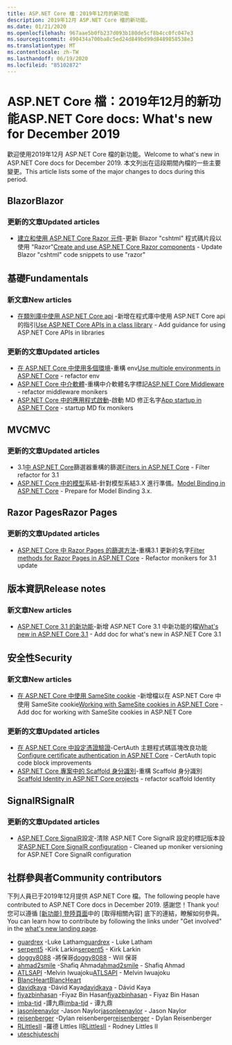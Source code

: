 ```yaml
---
title: ASP.NET Core 檔：2019年12月的新功能
description: 2019年12月 ASP.NET Core 檔的新功能。
ms.date: 01/21/2020
ms.openlocfilehash: 967aae5b0fb237d093b180de5cf8b4cc0fc047e3
ms.sourcegitcommit: 490434a700ba8c5ed24d849bd99d8489858538e3
ms.translationtype: MT
ms.contentlocale: zh-TW
ms.lasthandoff: 06/19/2020
ms.locfileid: "85102872"
---
```

# <a name="aspnet-core-docs-whats-new-for-december-2019"></a><span data-ttu-id="419f3-103">ASP.NET Core 檔：2019年12月的新功能</span><span class="sxs-lookup"><span data-stu-id="419f3-103">ASP.NET Core docs: What's new for December 2019</span></span>

<span data-ttu-id="419f3-104">歡迎使用2019年12月 ASP.NET Core 檔的新功能。</span><span class="sxs-lookup"><span data-stu-id="419f3-104">Welcome to what's new in ASP.NET Core docs for December 2019.</span></span> <span data-ttu-id="419f3-105">本文列出在這段期間內檔的一些主要變更。</span><span class="sxs-lookup"><span data-stu-id="419f3-105">This article lists some of the major changes to docs during this period.</span></span>

## <a name="blazor"></a><span data-ttu-id="419f3-106">Blazor</span><span class="sxs-lookup"><span data-stu-id="419f3-106">Blazor</span></span>

### <a name="updated-articles"></a><span data-ttu-id="419f3-107">更新的文章</span><span class="sxs-lookup"><span data-stu-id="419f3-107">Updated articles</span></span>

- <span data-ttu-id="419f3-108">[建立和使用 ASP.NET Core Razor 元件](../blazor/components/index.md)-更新 Blazor "cshtml" 程式碼片段以使用 "Razor"</span><span class="sxs-lookup"><span data-stu-id="419f3-108">[Create and use ASP.NET Core Razor components](../blazor/components/index.md) - Update Blazor "cshtml" code snippets to use "razor"</span></span>

## <a name="fundamentals"></a><span data-ttu-id="419f3-109">基礎</span><span class="sxs-lookup"><span data-stu-id="419f3-109">Fundamentals</span></span>

### <a name="new-articles"></a><span data-ttu-id="419f3-110">新文章</span><span class="sxs-lookup"><span data-stu-id="419f3-110">New articles</span></span>

- <span data-ttu-id="419f3-111">[在類別庫中使用 ASP.NET Core api](../fundamentals/target-aspnetcore.md) -新增在程式庫中使用 ASP.NET Core api 的指引</span><span class="sxs-lookup"><span data-stu-id="419f3-111">[Use ASP.NET Core APIs in a class library](../fundamentals/target-aspnetcore.md) - Add guidance for using ASP.NET Core APIs in libraries</span></span>

### <a name="updated-articles"></a><span data-ttu-id="419f3-112">更新的文章</span><span class="sxs-lookup"><span data-stu-id="419f3-112">Updated articles</span></span>

- <span data-ttu-id="419f3-113">[在 ASP.NET Core 中使用多個環境](../fundamentals/environments.md)-重構 env</span><span class="sxs-lookup"><span data-stu-id="419f3-113">[Use multiple environments in ASP.NET Core](../fundamentals/environments.md) - refactor env</span></span>
- <span data-ttu-id="419f3-114">[ASP.NET Core 中介軟體](../fundamentals/middleware/index.md)-重構中介軟體名字標記</span><span class="sxs-lookup"><span data-stu-id="419f3-114">[ASP.NET Core Middleware](../fundamentals/middleware/index.md) - refactor middleware monikers</span></span>
- <span data-ttu-id="419f3-115">[ASP.NET Core 中的應用程式啟動](../fundamentals/startup.md)-啟動 MD 修正名字</span><span class="sxs-lookup"><span data-stu-id="419f3-115">[App startup in ASP.NET Core](../fundamentals/startup.md) - startup MD fix monikers</span></span>

## <a name="mvc"></a><span data-ttu-id="419f3-116">MVC</span><span class="sxs-lookup"><span data-stu-id="419f3-116">MVC</span></span>

### <a name="updated-articles"></a><span data-ttu-id="419f3-117">更新的文章</span><span class="sxs-lookup"><span data-stu-id="419f3-117">Updated articles</span></span>

- <span data-ttu-id="419f3-118">3.1[中 ASP.NET Core](../mvc/controllers/filters.md)篩選器重構的篩選</span><span class="sxs-lookup"><span data-stu-id="419f3-118">[Filters in ASP.NET Core](../mvc/controllers/filters.md) - Filter refactor for 3.1</span></span>
- <span data-ttu-id="419f3-119">[ASP.NET Core 中的模型](../mvc/models/model-binding.md)系結-針對模型系結3.X 進行準備。</span><span class="sxs-lookup"><span data-stu-id="419f3-119">[Model Binding in ASP.NET Core](../mvc/models/model-binding.md) - Prepare for Model Binding 3.x.</span></span>

## <a name="razor-pages"></a><span data-ttu-id="419f3-120">Razor Pages</span><span class="sxs-lookup"><span data-stu-id="419f3-120">Razor Pages</span></span>

### <a name="updated-articles"></a><span data-ttu-id="419f3-121">更新的文章</span><span class="sxs-lookup"><span data-stu-id="419f3-121">Updated articles</span></span>

- <span data-ttu-id="419f3-122">[ASP.NET Core 中 Razor Pages 的篩選方法](../razor-pages/filter.md)-重構3.1 更新的名字</span><span class="sxs-lookup"><span data-stu-id="419f3-122">[Filter methods for Razor Pages in ASP.NET Core](../razor-pages/filter.md) - Refactor monikers for 3.1 update</span></span>

## <a name="release-notes"></a><span data-ttu-id="419f3-123">版本資訊</span><span class="sxs-lookup"><span data-stu-id="419f3-123">Release notes</span></span>

### <a name="new-articles"></a><span data-ttu-id="419f3-124">新文章</span><span class="sxs-lookup"><span data-stu-id="419f3-124">New articles</span></span>

- <span data-ttu-id="419f3-125">[ASP.NET Core 3.1 的新功能](../release-notes/aspnetcore-3.1.md)-新增 ASP.NET Core 3.1 中新功能的檔</span><span class="sxs-lookup"><span data-stu-id="419f3-125">[What's new in ASP.NET Core 3.1](../release-notes/aspnetcore-3.1.md) - Add doc for what's new in ASP.NET Core 3.1</span></span>

## <a name="security"></a><span data-ttu-id="419f3-126">安全性</span><span class="sxs-lookup"><span data-stu-id="419f3-126">Security</span></span>

### <a name="new-articles"></a><span data-ttu-id="419f3-127">新文章</span><span class="sxs-lookup"><span data-stu-id="419f3-127">New articles</span></span>

- <span data-ttu-id="419f3-128">[在 ASP.NET Core 中使用 SameSite cookie](../security/samesite.md) -新增檔以在 ASP.NET Core 中使用 SameSite cookie</span><span class="sxs-lookup"><span data-stu-id="419f3-128">[Working with SameSite cookies in ASP.NET Core](../security/samesite.md) - Add doc for working with SameSite cookies in ASP.NET Core</span></span>

### <a name="updated-articles"></a><span data-ttu-id="419f3-129">更新的文章</span><span class="sxs-lookup"><span data-stu-id="419f3-129">Updated articles</span></span>

- <span data-ttu-id="419f3-130">[在 ASP.NET Core 中設定憑證驗證](../security/authentication/certauth.md)-CertAuth 主題程式碼區塊改良功能</span><span class="sxs-lookup"><span data-stu-id="419f3-130">[Configure certificate authentication in ASP.NET Core](../security/authentication/certauth.md) - CertAuth topic code block improvements</span></span>
- <span data-ttu-id="419f3-131">[ASP.NET Core 專案中的 Scaffold 身分識別](../security/authentication/scaffold-identity.md)-重構 Scaffold 身分識別</span><span class="sxs-lookup"><span data-stu-id="419f3-131">[Scaffold Identity in ASP.NET Core projects](../security/authentication/scaffold-identity.md) - refactor scaffold Identity</span></span>

## <a name="signalr"></a><span data-ttu-id="419f3-132">SignalR</span><span class="sxs-lookup"><span data-stu-id="419f3-132">SignalR</span></span>

### <a name="updated-articles"></a><span data-ttu-id="419f3-133">更新的文章</span><span class="sxs-lookup"><span data-stu-id="419f3-133">Updated articles</span></span>

- <span data-ttu-id="419f3-134">[ASP.NET Core SignalR](../signalr/configuration.md)設定-清除 ASP.NET Core SignalR 設定的標記版本設定</span><span class="sxs-lookup"><span data-stu-id="419f3-134">[ASP.NET Core SignalR configuration](../signalr/configuration.md) - Cleaned up moniker versioning for ASP.NET Core SignalR configuration</span></span>

## <a name="community-contributors"></a><span data-ttu-id="419f3-135">社群參與者</span><span class="sxs-lookup"><span data-stu-id="419f3-135">Community contributors</span></span>

<span data-ttu-id="419f3-136">下列人員已于2019年12月提供 ASP.NET Core 檔。</span><span class="sxs-lookup"><span data-stu-id="419f3-136">The following people have contributed to ASP.NET Core docs in December 2019.</span></span> <span data-ttu-id="419f3-137">感謝您！</span><span class="sxs-lookup"><span data-stu-id="419f3-137">Thank you!</span></span> <span data-ttu-id="419f3-138">您可以遵循 [[新功能] 登陸頁面](index.yml)中的 [取得相關內容] 底下的連結，瞭解如何參與。</span><span class="sxs-lookup"><span data-stu-id="419f3-138">You can learn how to contribute by following the links under "Get involved" in the [what's new landing page](index.yml).</span></span>

- <span data-ttu-id="419f3-139">[guardrex](https://github.com/guardrex) -Luke Latham</span><span class="sxs-lookup"><span data-stu-id="419f3-139">[guardrex](https://github.com/guardrex) - Luke Latham</span></span>
- <span data-ttu-id="419f3-140">[serpent5](https://github.com/serpent5) -Kirk Larkin</span><span class="sxs-lookup"><span data-stu-id="419f3-140">[serpent5](https://github.com/serpent5) - Kirk Larkin</span></span>
- <span data-ttu-id="419f3-141">[doggy8088](https://github.com/doggy8088) -將保哥</span><span class="sxs-lookup"><span data-stu-id="419f3-141">[doggy8088](https://github.com/doggy8088) - Will 保哥</span></span>
- <span data-ttu-id="419f3-142">[ahmad2smile](https://github.com/ahmad2smile) -Shafiq Ahmad</span><span class="sxs-lookup"><span data-stu-id="419f3-142">[ahmad2smile](https://github.com/ahmad2smile) - Shafiq Ahmad</span></span>
- <span data-ttu-id="419f3-143">[ATLSAPI](https://github.com/ATLSAPI) -Melvin Iwuajoku</span><span class="sxs-lookup"><span data-stu-id="419f3-143">[ATLSAPI](https://github.com/ATLSAPI) - Melvin Iwuajoku</span></span>
- [<span data-ttu-id="419f3-144">BlancHeart</span><span class="sxs-lookup"><span data-stu-id="419f3-144">BlancHeart</span></span>](https://github.com/BlancHeart) 
- <span data-ttu-id="419f3-145">[davidkaya](https://github.com/davidkaya) -Dávid Kaya</span><span class="sxs-lookup"><span data-stu-id="419f3-145">[davidkaya](https://github.com/davidkaya) - Dávid Kaya</span></span>
- <span data-ttu-id="419f3-146">[fiyazbinhasan](https://github.com/fiyazbinhasan) -Fiyaz Bin Hasan</span><span class="sxs-lookup"><span data-stu-id="419f3-146">[fiyazbinhasan](https://github.com/fiyazbinhasan) - Fiyaz Bin Hasan</span></span>
- <span data-ttu-id="419f3-147">[imba-tjd](https://github.com/imba-tjd) -譚九鼎</span><span class="sxs-lookup"><span data-stu-id="419f3-147">[imba-tjd](https://github.com/imba-tjd) - 谭九鼎</span></span>
- <span data-ttu-id="419f3-148">[jasonleenaylor](https://github.com/jasonleenaylor) -Jason Naylor</span><span class="sxs-lookup"><span data-stu-id="419f3-148">[jasonleenaylor](https://github.com/jasonleenaylor) - Jason Naylor</span></span>
- <span data-ttu-id="419f3-149">[reisenberger](https://github.com/reisenberger) -Dylan reisenberger</span><span class="sxs-lookup"><span data-stu-id="419f3-149">[reisenberger](https://github.com/reisenberger) - Dylan Reisenberger</span></span>
- <span data-ttu-id="419f3-150">[RLittlesII](https://github.com/RLittlesII) -羅德 Littles II</span><span class="sxs-lookup"><span data-stu-id="419f3-150">[RLittlesII](https://github.com/RLittlesII) - Rodney Littles II</span></span>
- [<span data-ttu-id="419f3-151">uteschj</span><span class="sxs-lookup"><span data-stu-id="419f3-151">uteschj</span></span>](https://github.com/uteschj) 

